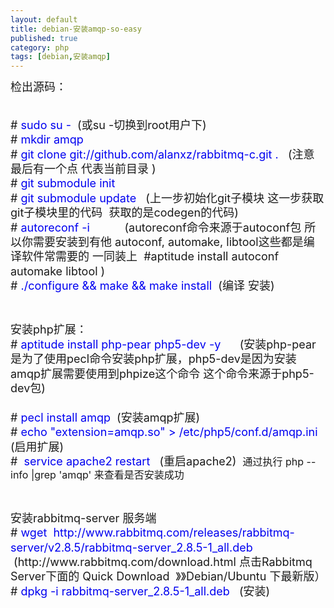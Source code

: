 ```yaml
---
layout: default
title: debian-安装amqp-so-easy
published: true
category: php
tags: [debian,安装amqp]
---
```

<div id="detail" class="detail" style="line-height: 1.3;"><p><font size="4">检出源码：</font><div><font size="4"><br></font></div><div><font size="4">#&nbsp;<font color="#0000f0">sudo su -</font> &nbsp;(或su -切换到root用户下)</font></div><div><font size="4">#&nbsp;<font color="#0000f0">mkdir amqp</font></font></div><div><font size="4"># <font color="#0000f0">git clone&nbsp;git://github.com/alanxz/rabbitmq-c.git . </font>&nbsp; (注意最后有一个点 代表当前目录 )</font></div><div><font size="4"># <font color="#0000f0">git submodule init</font></font></div><div><font size="4"># <font color="#0000f0">git submodule update</font> &nbsp; (上一步初始化git子模块 这一步获取git子模块里的代码 &nbsp;获取的是codegen的代码)</font></div><div><font size="4">#<font color="#0000f0"> autoreconf -i &nbsp; &nbsp; &nbsp; &nbsp; </font>&nbsp; (autoreconf命令来源于autoconf包 所以你需要安装到有他 autoconf, automake, libtool这些都是编译软件常需要的 一同装上 &nbsp;#aptitude install autoconf automake libtool )</font></div><div><font size="4">#<font color="#0000f0"> ./configure &amp;&amp; make &amp;&amp; make install</font> &nbsp;(编译 安装)</font></div><div><font size="4"><br></font></div><div><font size="4"><br></font></div><div><font size="4">安装php扩展：</font></div><div><font size="4"># <font color="#0000f0">aptitude install php-pear php5-dev -y &nbsp;</font> &nbsp; &nbsp;(安装php-pear是为了使用pecl命令安装php扩展，php5-dev是因为安装amqp扩展需要使用到phpize这个命令 这个命令来源于php5-dev包)</font></div><div><font size="4"><br></font></div><div><font size="4"># <font color="#0000f0">pecl install amqp &nbsp;</font>(安装amqp扩展)</font></div><div><font size="4"># <font color="#0000f0">echo "extension=amqp.so" &gt; /etc/php5/conf.d/amqp.ini &nbsp;</font> (启用扩展)</font></div><div><font size="4"># &nbsp;<font color="#0000f0">service apache2 restart </font>&nbsp; (重启apache2) &nbsp;</font><span style="font-size: medium; ">通过执行 php --info |grep 'amqp' 来查看是否安装成功</span></div><div><font size="4"><br></font></div><div><font size="4"><br></font></div><div><font size="4">安装rabbitmq-server 服务端</font></div><div><font size="4">#<font color="#0000f0"> wget&nbsp;</font></font><span style="font-size: large; "><font color="#0000f0">&nbsp;</font></span><font size="4"><font color="#0000f0">http://www.rabbitmq.com/releases/rabbitmq-server/v2.8.5/rabbitmq-server_2.8.5-1_all.deb</font> &nbsp; &nbsp;</font><span style="font-size: large; ">(</span><span style="font-size: large; ">http://www.rabbitmq.com/download.html 点击Rabbitmq Server下面的 Quick Download &nbsp;》》Debian/Ubuntu 下最新版）</span></div><div><font size="4"># <font color="#0000f0">dpkg -i&nbsp;rabbitmq-server_2.8.5-1_all.deb</font>&nbsp; &nbsp;(安装)</font></div><div><font size="4"><br></font></div><div><br></div></p></div>
